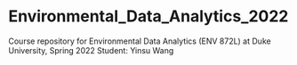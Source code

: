 # Environmental_Data_Analytics_2022

Course repository for Environmental Data Analytics (ENV 872L) at Duke University, Spring 2022
Student: Yinsu Wang
